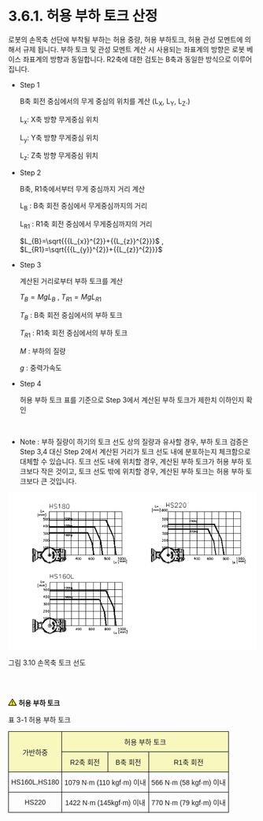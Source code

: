 ﻿# 3.6.1. 허용 부하 토크 산정

로봇의 손목축 선단에 부착될 부하는 허용 중량, 허용 부하토크, 허용 관성 모멘트에 의해서 규제 됩니다. 부하 토크 및 관성 모멘트 계산 시 사용되는 좌표계의 방향은 로봇 베이스 좌표계의 방향과 동일합니다. R2축에 대한 검토는 B축과 동일한 방식으로 이루어집니다.


*	Step 1

    B축 회전 중심에서의 무게 중심의 위치를 계산 (L<sub>X</sub>, L<sub>Y</sub>, L<sub>Z</sub>.)

    L<sub>x</sub>: X축 방향 무게중심 위치

    L<sub>y</sub>: Y축 방향 무게중심 위치

    L<sub>z</sub>: Z축 방향 무게중심 위치



*	Step 2

    B축, R1축에서부터 무게 중심까지 거리 계산

    L<sub>B</sub> : B축 회전 중심에서 무게중심까지의 거리

    L<sub>R1</sub> : R1축 회전 중심에서 무게중심까지의 거리

    $L_{B}=\sqrt{{{L_{x}}^{2}}+{{L_{z}}^{2}}}$ , $L_{R1}=\sqrt{{{L_{y}}^{2}}+{{L_{z}}^{2}}}$

*	Step 3

    계산된 거리로부터 부하 토크를 계산

    $T_{B}=MgL_{B}$  , $T_{R1}=MgL_{R1}$

    $T_{B}$ : B축 회전 중심에서의 부하 토크

    $T_{R1}$ : R1축 회전 중심에서의 부하 토크

    $M$ : 부하의 질량
    
    $g$ : 중력가속도


*	Step 4

    허용 부하 토크 표를 기준으로 Step 3에서 계산된 부하 토크가 제한치 이하인지 확인

 
* Note : 부하 질량이 하기의 토크 선도 상의 질량과 유사할 경우, 부하 토크 검증은 Step 3,4 대신 Step 2에서 계산된 거리가 토크 선도 내에 분포하는지 체크함으로 대체할 수 있습니다. 토크 선도 내에 위치할 경우, 계산된 부하 토크가 허용 부하 토크보다 작은 것이고, 토크 선도 밖에 위치할 경우, 계산된 부하 토크는 허용 부하 토크보다 큰 것입니다.


![](../../_assets/그림_3.13_손목축_토크_선도.png  )

그림 3.10 손목축 토크 선도

<br></br>

![](../../_assets/작은주의표시.png) <b>허용 부하 토크</b>

표 3-1 허용 부하 토크
<style type="text/css">
.tg  {border-collapse:collapse;border-spacing:0;}
.tg td{border-color:black;border-style:solid;border-width:1px;font-family:Arial, sans-serif;font-size:14px;
  overflow:hidden;padding:10px 5px;word-break:normal;}
.tg th{border-color:black;border-style:solid;border-width:1px;font-family:Arial, sans-serif;font-size:14px;
  font-weight:normal;overflow:hidden;padding:10px 5px;word-break:normal;}
.tg .tg-zegx{background-color:#f8f8be;text-align:center;vertical-align:middle}
.tg .tg-nrix{text-align:center;vertical-align:middle}
</style>
<table class="tg">
<thead>
  <tr>
    <th class="tg-zegx" rowspan="2">가반하중</th>
    <th class="tg-zegx" colspan="3">허용 부하 토크</th>
  </tr>
  <tr>
    <th class="tg-zegx">R2축 회전</th>
    <th class="tg-zegx">B축 회전</th>
    <th class="tg-zegx">R1축 회전</th>
  </tr>
</thead>
<tbody>
  <tr>
    <td class="tg-nrix">HS160L,HS180</td>
    <td class="tg-nrix" colspan="2">1079 N·m (110 kgf·m) 이내</td>
    <td class="tg-nrix">566 N·m (58 kgf·m) 이내</td>
  </tr>
  <tr>
    <td class="tg-nrix">HS220</td>
    <td class="tg-nrix" colspan="2">1422 N·m (145kgf·m) 이내</td>
    <td class="tg-nrix">770 N·m (79 kgf·m) 이내</td>
  </tr>
</tbody>
</table>
